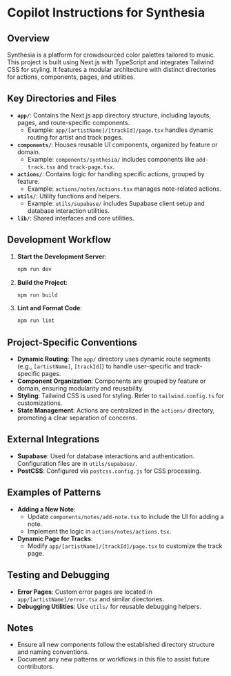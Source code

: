 # Copilot Instructions for Synthesia

## Overview
Synthesia is a platform for crowdsourced color palettes tailored to music. This project is built using Next.js with TypeScript and integrates Tailwind CSS for styling. It features a modular architecture with distinct directories for actions, components, pages, and utilities.

## Key Directories and Files
- **`app/`**: Contains the Next.js app directory structure, including layouts, pages, and route-specific components.
  - Example: `app/[artistName]/[trackId]/page.tsx` handles dynamic routing for artist and track pages.
- **`components/`**: Houses reusable UI components, organized by feature or domain.
  - Example: `components/synthesia/` includes components like `add-track.tsx` and `track-page.tsx`.
- **`actions/`**: Contains logic for handling specific actions, grouped by feature.
  - Example: `actions/notes/actions.tsx` manages note-related actions.
- **`utils/`**: Utility functions and helpers.
  - Example: `utils/supabase/` includes Supabase client setup and database interaction utilities.
- **`lib/`**: Shared interfaces and core utilities.

## Development Workflow
1. **Start the Development Server**:
   ```bash
   npm run dev
   ```
2. **Build the Project**:
   ```bash
   npm run build
   ```
3. **Lint and Format Code**:
   ```bash
   npm run lint
   ```

## Project-Specific Conventions
- **Dynamic Routing**: The `app/` directory uses dynamic route segments (e.g., `[artistName]`, `[trackId]`) to handle user-specific and track-specific pages.
- **Component Organization**: Components are grouped by feature or domain, ensuring modularity and reusability.
- **Styling**: Tailwind CSS is used for styling. Refer to `tailwind.config.ts` for customizations.
- **State Management**: Actions are centralized in the `actions/` directory, promoting a clear separation of concerns.

## External Integrations
- **Supabase**: Used for database interactions and authentication. Configuration files are in `utils/supabase/`.
- **PostCSS**: Configured via `postcss.config.js` for CSS processing.

## Examples of Patterns
- **Adding a New Note**:
  - Update `components/notes/add-note.tsx` to include the UI for adding a note.
  - Implement the logic in `actions/notes/actions.tsx`.
- **Dynamic Page for Tracks**:
  - Modify `app/[artistName]/[trackId]/page.tsx` to customize the track page.

## Testing and Debugging
- **Error Pages**: Custom error pages are located in `app/[artistName]/error.tsx` and similar directories.
- **Debugging Utilities**: Use `utils/` for reusable debugging helpers.

## Notes
- Ensure all new components follow the established directory structure and naming conventions.
- Document any new patterns or workflows in this file to assist future contributors.